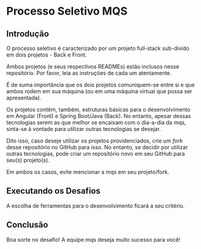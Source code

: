 # Processo Seletivo MQS

## Introdução

O processo seletivo é caracterizado por um projeto full-stack sub-divido em dois projetos - Back e Front.

Ambos projetos (e seus respectivos READMEs) estão inclusos nesse repositório. Por favor, leia as instruções de cada um atentamente.

É de suma importância que os dois projetos comuniquem-se entre si e que ambos rodem em sua máquina (ou em uma máquina virtual que possa ser apresentada).

Os projetos contêm, também, estruturas básicas para o desenvolvimento em Angular (Front) e Spring Boot/Java (Back). No entanto, apesar dessas tecnologias serem as que melhor se encaixam com o dia-a-dia da mqs, sinta-se à vontade para utilizar outras tecnologias se desejar.

Dito isso, caso deseje utilizar os projetos providenciados, crie um *fork* desse repositório no GitHub para isso. No entanto, se decidir por utilizar outras tecnologias, pode criar um repositório novo em seu GitHub para seu(s) projeto(s).

Em ambos os casos, evite mencionar a mqs em seu projeto/fork.

## Executando os Desafios

A escolha de ferramentas para o desenvolvimento ficará a seu critério.

## Conclusão

Boa sorte no desafio! A equipe mqs deseja muito sucesso para você!
